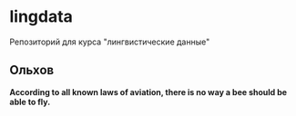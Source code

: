# lingdata
Репозиторий для курса "лингвистические данные"





## Ольхов




**According to all known laws of aviation, there is no way a bee should be able to fly.**
